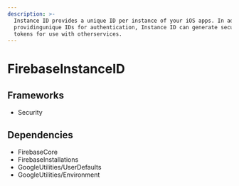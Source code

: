 ```yaml
---
description: >-
  Instance ID provides a unique ID per instance of your iOS apps. In addition to
  providingunique IDs for authentication, Instance ID can generate security
  tokens for use with otherservices.
---
```


# FirebaseInstanceID

## Frameworks

* Security

## Dependencies

* FirebaseCore
* FirebaseInstallations
* GoogleUtilities/UserDefaults
* GoogleUtilities/Environment



